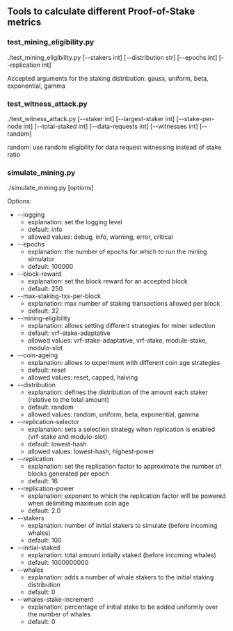 ## Tools to calculate different Proof-of-Stake metrics

### test_mining_eligibility.py
./test_mining_eligibility.py [--stakers int] [--distribution str] [--epochs int] [--replication int]

Accepted arguments for the staking distribution: gauss, uniform, beta, exponential, gamma

### test_witness_attack.py

./test_witness_attack.py [--staker int] [--largest-staker int] [--stake-per-node int] [--total-staked int] [--data-requests int] [--witnesses int] [--random]

random: use random eligibility for data request witnessing instead of stake ratio

### simulate_mining.py
./simulate_mining.py [options]

Options:

- --logging
    - explanation: set the logging level
    - default: info
    - allowed values: debug, info, warning, error, critical
- --epochs
    - explanation: the number of epochs for which to run the mining simulator
    - default: 100000
- --block-reward
    - explanation: set the block reward for an accepted block
    - default: 250
- --max-staking-txs-per-block
    - explanation: max number of staking transactions allowed per block
    - default: 32
- --mining-eligibility
    - explanation: allows setting different strategies for miner selection
    - default: vrf-stake-adaptative
    - allowed values: vrf-stake-adaptative, vrf-stake, module-stake, modulo-slot
- --coin-ageing
    - explanation: allows to experiment with different coin age strategies
    - default: reset
    - allowed values: reset, capped, halving
- --distribution
    - explanation: defines the distribution of the amount each staker (relative to the total amount)
    - default: random
    - allowed values: random, uniform, beta, exponential, gamma
- --replication-selector
    - explanation: sets a selection strategy when replication is enabled (vrf-stake and modulo-slot)
    - default: lowest-hash
    - allowed values: lowest-hash, highest-power
- --replication
    - explanation: set the replication factor to approximate the number of blocks generated per epoch
    - default: 16
- --replication-power
    - explanation: exponent to which the replication factor will be powered when delimiting maximum coin age
    - default: 2.0
- --stakers
    - explanation: number of initial stakers to simulate (before incoming whales)
    - default: 100
- --initial-staked
    - explanation: total amount intially staked (before incoming whales)
    - default: 1000000000
- --whales
    - explanation: adds a number of whale stakers to the initial staking distribution
    - default: 0
- --whales-stake-increment
    - explanation: percentage of initial stake to be added uniformly over the number of whales
    - default: 0

